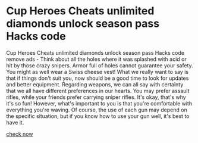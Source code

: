 # Cup Heroes Cheats unlimited diamonds unlock season pass Hacks code

Cup Heroes Cheats unlimited diamonds unlock season pass Hacks code remove ads - Think about all the holes where it was splashed with acid or hit by those crazy snipers. Armor full of holes cannot guarantee your safety. You might as well wear a Swiss cheese vest! What we really want to say is that if things don't suit you, now should be a good time to look for updates and better equipment. Regarding weapons, we can all say with certainty that we all have different preferences in our hearts. You may prefer assault rifles, while your friends prefer carrying sniper rifles. It's okay, that's why it's so fun! However, what's important to you is that you're comfortable with everything you're waving. Of course, the use of each gun may depend on the specific situation, but if you know how to use your gun well, it's best to have it. 

[check now](https://cupheroes.quora.com/about)

